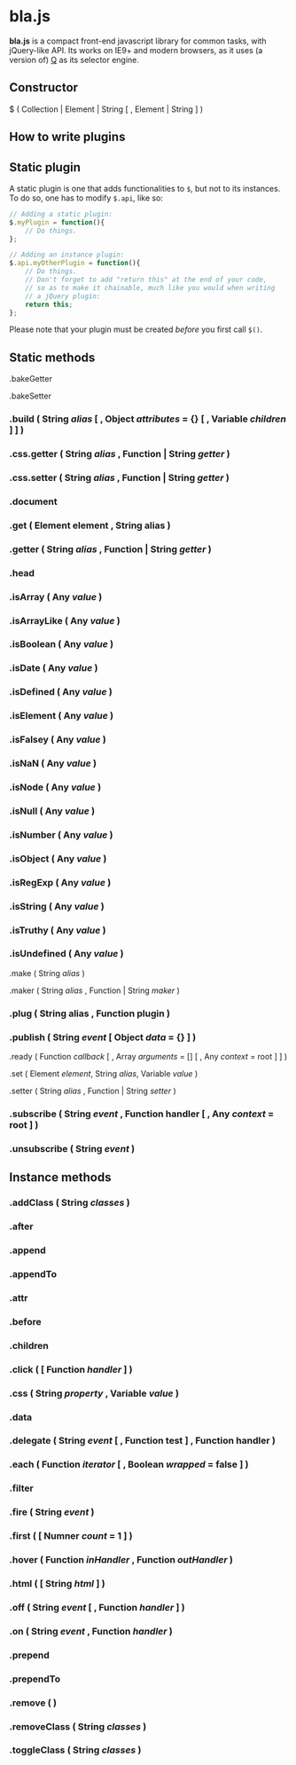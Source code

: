 # bla.js

**bla.js** is a compact front-end javascript library for common tasks, with jQuery-like API.
Its works on IE9+ and modern browsers, as it uses (a version of) <a target="_blank" href="https://github.com/guillaumerangheard/Qjs">Q</a> as its selector engine.

## Constructor
$ ( Collection | Element | String [ , Element | String ] )

## How to write plugins

## Static plugin
A static plugin is one that adds functionalities to `$`, but not to its instances. To do so, one has to modify `$.api`, like so:
```javascript
// Adding a static plugin:
$.myPlugin = function(){
    // Do things.
};

// Adding an instance plugin:
$.api.myOtherPlugin = function(){
    // Do things.
    // Don't forget to add "return this" at the end of your code,
    // so as to make it chainable, much like you would when writing
    // a jQuery plugin:
    return this;
};
```
Please note that your plugin must be created _before_ you first call `$()`.

 ## Static methods

.bakeGetter

.bakeSetter

### .build ( String _alias_ [ , Object _attributes_ = {} [ , Variable _children_ ] ] )

### .css.getter ( String _alias_ , Function | String _getter_ )

### .css.setter ( String _alias_ , Function | String _getter_ )

### .document

### .get ( Element element , String alias )

### .getter ( String _alias_ , Function | String _getter_ )

### .head

### .isArray ( Any _value_ )

### .isArrayLike ( Any _value_ )

### .isBoolean ( Any _value_ )

### .isDate ( Any _value_ )

### .isDefined ( Any _value_ )

### .isElement ( Any _value_ )

### .isFalsey ( Any _value_ )

### .isNaN ( Any _value_ )

### .isNode ( Any _value_ )

### .isNull ( Any _value_ )

### .isNumber ( Any _value_ )

### .isObject ( Any _value_ )

### .isRegExp ( Any _value_ )

### .isString ( Any _value_ )

### .isTruthy ( Any _value_ )

### .isUndefined ( Any _value_ )

.make ( String _alias_ )

.maker ( String _alias_ , Function | String _maker_ )

### .plug ( String alias , Function plugin )

### .publish ( String _event_ [ Object _data_ = {} ] )

.ready ( Function _callback_ [ , Array _arguments_ = [] [ , Any _context_ = root ] ] )

.set ( Element _element_, String _alias_, Variable _value_ )

.setter ( String _alias_ , Function | String _setter_ )

### .subscribe ( String _event_ , Function handler [ , Any _context_ = root ] )

### .unsubscribe ( String _event_ )

## Instance methods

### .addClass ( String _classes_ )

### .after

### .append

### .appendTo

### .attr

### .before

### .children

### .click ( [ Function _handler_ ] )

### .css ( String _property_ , Variable _value_ )

### .data

### .delegate ( String _event_ [ , Function test ] , Function handler )

### .each ( Function _iterator_ [ , Boolean _wrapped_ = false ] )

### .filter

### .fire ( String _event_ )

### .first ( [ Numner _count_ = 1 ] )

### .hover ( Function _inHandler_ , Function _outHandler_ )

### .html ( [ String _html_ ] )

### .off ( String _event_ [ , Function _handler_ ] )

### .on ( String _event_ , Function _handler_ )

### .prepend

### .prependTo

### .remove ( )

### .removeClass ( String _classes_ )

### .toggleClass ( String _classes_ )
